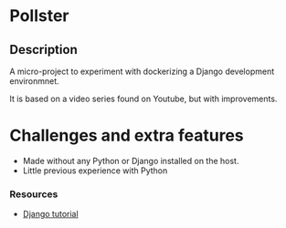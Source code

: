 # Pollster

## Description

A micro-project to experiment with dockerizing a Django development environmnet.

It is based on a video series found on Youtube, but with improvements.

# Challenges and extra features

*   Made without any Python or Django installed on the host.
*   Little previous experience with Python

### Resources

*   [Django tutorial](https://www.youtube.com/watch?v=e1IyzVyrLSU)
